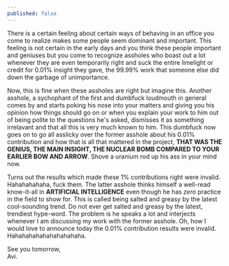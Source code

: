 ```yaml
---
published: false
---
```

There is a certain feeling about certain ways of behaving in an office you come to realize makes some people seem dominant and important. This feeling is not certain in the early days and you think these people important and geniuses but you come to recognize assholes who boast out a lot whenever they are even temporarily right and suck the entire limelight or credit for 0.01% insight they gave, the 99.99% work that someone else did down the garbage of unimportance.

Now, this is fine when these assholes are right but imagine this. Another asshole, a sychophant of the first and dumbfuck loudmouth in general comes by and starts poking his nose into your matters and giving you his opinion how things should go on or when you explain your work to him out of being polite to the questions he's asked, dismisses it as something irrelavant and that all this is very much known to him. This dumbfuck now goes on to go all asslicky over the former asshole about his 0.01% contribution and how that is all that mattered in the project, **THAT WAS THE GENIUS, THE MAIN INSIGHT, THE NUCLEAR BOMB COMPARED TO YOUR EARLIER BOW AND ARROW**. Shove a uranium rod up his ass in your mind now.

Turns out the results which made these 1% contributions right were invalid. Hahahahahaha, fuck them. The latter asshole thinks himself a well-read know-it-all in **ARTIFICIAL INTELLIGENCE** even though he has _zero_ practice in the field to show for. This is called being salted and greasy by the latest cool-sounding trend. Do not ever get salted and greasy by the latest, trendiest hype-word. The problem is he speaks a lot and interjects whenever I am discussing my work with the former asshole. Oh, how I would love to announce today the 0.01% contribution results were invalid. Hahahahahahahahahahaha.

See you tomorrow,  
Avi.